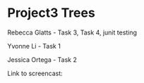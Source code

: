 # Project3 Trees
Rebecca Glatts - Task 3, Task 4, junit testing  

Yvonne Li - Task 1  

Jessica Ortega - Task 2  

Link to screencast: 
